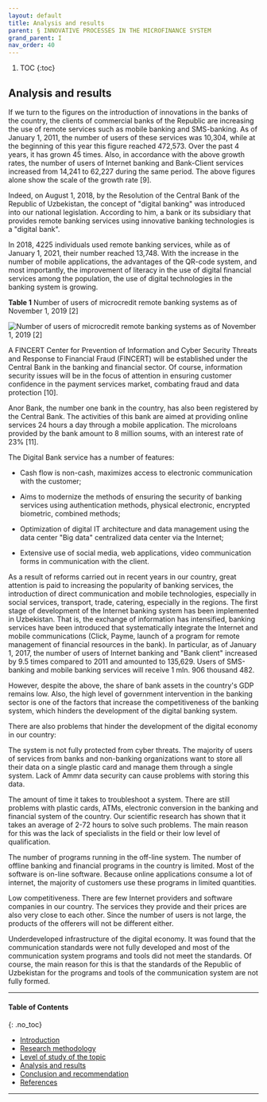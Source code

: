 ```yaml
---
layout: default
title: Analysis and results 
parent: § INNOVATIVE PROCESSES IN THE MICROFINANCE SYSTEM 
grand_parent: I 
nav_order: 40 
---
```

<style>
.dont-break-out {
  /* These are technically the same, but use both */
  overflow-wrap: break-word;
  word-wrap: break-word;

     -ms-word-break: break-all;
  /* This is the dangerous one in WebKit, as it breaks things wherever */
  word-break: break-all;
  /* Instead use this non-standard one: */
  word-break: break-word;
}

.youtube-container {
    position: relative;
    width: 100%;
    height: 0;
    padding-bottom: 56.25%;
}
.youtube-video {
    position: absolute;
    top: 0;
    left: 0;
    width: 100%;
    height: 100%;
}

</style>

<div class="dont-break-out" markdown="1">

1. TOC
{:toc}

## Analysis and results
If we turn to the figures on the introduction of innovations in the banks of the country, the clients of commercial banks of the Republic are increasing the use of remote services such as mobile banking and SMS-banking. As of January 1, 2011, the number of users of these services was 10,304, while at the beginning of this year this figure reached 472,573. Over the past 4 years, it has grown 45 times. Also, in accordance with the above growth rates, the number of users of Internet banking and Bank-Client services increased from 14,241 to 62,227 during the same period. The above figures alone show the scale of the growth rate [9].

Indeed, on August 1, 2018, by the Resolution of the Central Bank of the Republic of Uzbekistan, the concept of "digital banking" was introduced into our national legislation. According to him, a bank or its subsidiary that provides remote banking services using innovative banking technologies is a "digital bank". 

In 2018, 4225 individuals used remote banking services, while as of January 1, 2021, their number reached 13,748. With the increase in the number of mobile applications, the advantages of the QR-code system, and most importantly, the improvement of literacy in the use of digital financial services among the population, the use of digital technologies in the banking system is growing.

**Table 1**
Number of users of microcredit remote banking systems as of November 1, 2019 [2]

![Number of users of microcredit remote banking systems as of November 1, 2019 [2]](https://statics.bsafes.com/images/papers/INNOVATIVE-PROCESSES-IN-THE-MICROFINANCE-SYSTEM-table-1.png)

A FINCERT Center for Prevention of Information and Cyber Security Threats and Response to Financial Fraud (FINCERT) will be established under the Central Bank in the banking and financial sector. Of course, information security issues will be in the focus of attention in ensuring customer confidence in the payment services market, combating fraud and data protection [10].

Anor Bank, the number one bank in the country, has also been registered by the Central Bank. The activities of this bank are aimed at providing online services 24 hours a day through a mobile application. The microloans provided by the bank amount to 8 million soums, with an interest rate of 23% [11].

The Digital Bank service has a number of features:

- Cash flow is non-cash, maximizes access to electronic communication with the customer; 

- Aims to modernize the methods of ensuring the security of banking services using authentication methods, physical electronic, encrypted biometric, combined methods;

- Optimization of digital IT architecture and data management using the data center "Big data" centralized data center via the Internet; 

- Extensive use of social media, web applications, video communication forms in communication with the client.

As a result of reforms carried out in recent years in our country, great attention is paid to increasing the popularity of banking services, the introduction of direct communication and mobile technologies, especially in social services, transport, trade, catering, especially in the regions. The first stage of development of the Internet banking system has been implemented in Uzbekistan. That is, the exchange of information has intensified, banking services have been introduced that systematically integrate the Internet and mobile communications (Click, Payme, launch of a program for remote management of financial resources in the bank). In particular, as of January 1, 2017, the number of users of Internet banking and "Bank client" increased by 9.5 times compared to 2011 and amounted to 135,629. Users of SMS-banking and mobile banking services will receive 1 mln. 906 thousand 482.

However, despite the above, the share of bank assets in the country's GDP remains low. Also, the high level of government intervention in the banking sector is one of the factors that increase the competitiveness of the banking system, which hinders the development of the digital banking system.

There are also problems that hinder the development of the digital economy in our country:

The system is not fully protected from cyber threats. The majority of users of services from banks and non-banking organizations want to store all their data on a single plastic card and manage them through a single system. Lack of Ammr data security can cause problems with storing this data.

The amount of time it takes to troubleshoot a system. There are still problems with plastic cards, ATMs, electronic conversion in the banking and financial system of the country. Our scientific research has shown that it takes an average of 2-72 hours to solve such problems. The main reason for this was the lack of specialists in the field or their low level of qualification.

The number of programs running in the off-line system. The number of offline banking and financial programs in the country is limited. Most of the software is on-line software. Because online applications consume a lot of internet, the majority of customers use these programs in limited quantities.

Low competitiveness. There are few Internet providers and software companies in our country. The services they provide and their prices are also very close to each other. Since the number of users is not large, the products of the offerers will not be different either.

Underdeveloped infrastructure of the digital economy. It was found that the communication standards were not fully developed and most of the communication system programs and tools did not meet the standards. Of course, the main reason for this is that the standards of the Republic of Uzbekistan for the programs and tools of the communication system are not fully formed.

***

#### Table of Contents
{: .no_toc}

<ul><li> <a href="/docs/I/INNOVATIVE-PROCESSES-IN-THE-MICROFINANCE-SYSTEM-1/">Introduction</a></li><li> <a href="/docs/I/INNOVATIVE-PROCESSES-IN-THE-MICROFINANCE-SYSTEM-2/">Research methodology</a></li><li> <a href="/docs/I/INNOVATIVE-PROCESSES-IN-THE-MICROFINANCE-SYSTEM-3/">Level of study of the topic</a></li><li> <a href="/docs/I/INNOVATIVE-PROCESSES-IN-THE-MICROFINANCE-SYSTEM-4/">Analysis and results</a></li><li> <a href="/docs/I/INNOVATIVE-PROCESSES-IN-THE-MICROFINANCE-SYSTEM-5/">Conclusion and recommendation</a></li><li> <a href="/docs/I/INNOVATIVE-PROCESSES-IN-THE-MICROFINANCE-SYSTEM-6/">References</a></li></ul>

***

</div>
